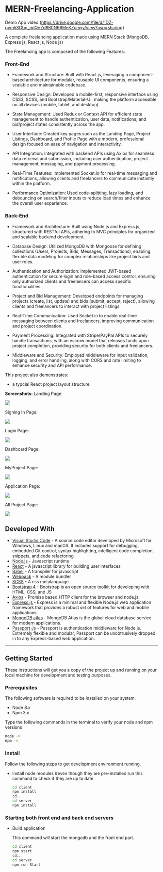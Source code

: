 # MERN-Freelancing-Application

Demo App video:(https://drive.google.com/file/d/1DZ-qym5SGbq_ndQeZd8B0N66MeXZcmyy/view?usp=sharing)

A complete freelancing application made using MERN Stack (MongoDB, Express js, React js, Node js)

The Freelancing app is composed of the following Features:

### Front-End

* Framework and Structure: Built with React.js, leveraging a component-based architecture for modular, reusable UI components, ensuring a scalable and maintainable codebase.

* Responsive Design: Developed a mobile-first, responsive interface using CSS3, SCSS, and Bootstrap/Material-UI, making the platform accessible on all devices (mobile, tablet, and desktop).

* State Management: Used Redux or Context API for efficient state management to handle authentication, user data, notifications, and bid/project states consistently across the app.

* User Interface: Created key pages such as the Landing Page, Project Listings, Dashboard, and Profile Page with a modern, professional design focused on ease of navigation and interactivity.

* API Integration: Integrated with backend APIs using Axios for seamless data retrieval and submission, including user authentication, project management, messaging, and payment processing.

* Real-Time Features: Implemented Socket.io for real-time messaging and notifications, allowing clients and freelancers to communicate instantly within the platform.

* Performance Optimization: Used code-splitting, lazy loading, and debouncing on search/filter inputs to reduce load times and enhance the overall user experience.

### Back-End

* Framework and Architecture: Built using Node.js and Express.js, structured with RESTful APIs, adhering to MVC principles for organized and scalable backend development.

* Database Design: Utilized MongoDB with Mongoose for defining collections (Users, Projects, Bids, Messages, Transactions), enabling flexible data modeling for complex relationships like project bids and user roles.

* Authentication and Authorization: Implemented JWT-based authentication for secure login and role-based access control, ensuring only authorized clients and freelancers can access specific functionalities.

* Project and Bid Management: Developed endpoints for managing projects (create, list, update) and bids (submit, accept, reject), allowing clients and freelancers to interact with project listings.

* Real-Time Communication: Used Socket.io to enable real-time messaging between clients and freelancers, improving communication and project coordination.

* Payment Processing: Integrated with Stripe/PayPal APIs to securely handle transactions, with an escrow model that releases funds upon project completion, providing security for both clients and freelancers.

* Middleware and Security: Employed middleware for input validation, logging, and error handling, along with CORS and rate limiting to enhance security and API performance.


This project also demonstrates:

* a typcial React project layout structure

**Screenshots:**
Landing Page:

![](documentationResources/Home.png)

Signing In Page:

![](documentationResources/Signup.png)

Login Page:

![](documentationResources/Login.png)

Dashboard Page:

![](documentationResources/Dashboard.png)

MyProject Page:

![](documentationResources/Myproject.png)

Application Page:

![](documentationResources/Application.png)

All Project Page:

![](documentationResources/Allproject.png)


## Developed With

* [Visual Studio Code](https://code.visualstudio.com/) - A source code editor developed by Microsoft for Windows, Linux and macOS. It includes support for debugging, embedded Git control, syntax highlighting, intelligent code completion, snippets, and code refactoring
* [Node.js](https://nodejs.org/en/) - Javascript runtime
* [React](https://reactjs.org/) - A javascript library for building user interfaces
* [Babel](https://babeljs.io/) - A transpiler for javascript
* [Webpack](https://webpack.js.org/) - A module bundler
* [SCSS](http://sass-lang.com/) - A css metalanguage
* [Bootstrap 4](https://getbootstrap.com/) - Bootstrap is an open source toolkit for developing with HTML, CSS, and JS
* [Axios](https://github.com/axios/axios) - Promise based HTTP client for the browser and node.js
* [Express js](http://expressjs.com/) - Express is a minimal and flexible Node.js web application framework that provides a robust set of features for web and mobile applications.
* [MongoDB atlas](https://www.mongodb.com/cloud/atlas) - MongoDB Atlas is the global cloud database service for modern applications.
* [Passport Js](http://www.passportjs.org/) - Passport is authentication middleware for Node.js. Extremely flexible and modular, Passport can be unobtrusively dropped in to any Express-based web application.
---


## Getting Started

These instructions will get you a copy of the project up and running on your local machine for development and testing purposes.

### Prerequisites

The following software is required to be installed on your system:

* Node 8.x
* Npm 3.x

Type the following commands in the terminal to verify your node and npm versions

```bash
node -v
npm -v
```

### Install

Follow the following steps to get development environment running.


* Install node modules #even though they are pre-installed run this command to check if they are up to date

   ```bash
   cd client
   npm install
   cd..
   cd server
   npm install
   ```


### Starting both front end and back end servers

* Build application

  This command will start the mongodb and the front end part.

  ```bash
  cd client
  npm start
  cd..
  cd server
  npm run Start
  ```



